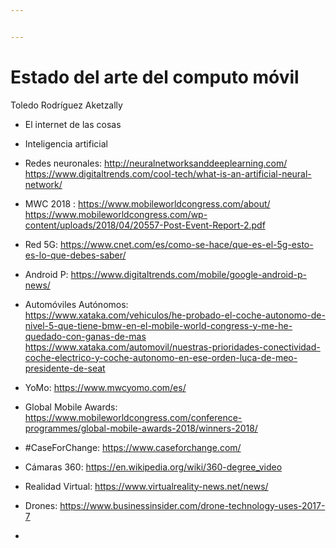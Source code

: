 ```yaml
---


---
```


<h1 id="estado-del-arte-del-computo-móvil">Estado del arte del computo móvil</h1>
<p>Toledo Rodríguez Aketzally</p>
<ul>
<li>
<p>El internet de las cosas</p>
</li>
<li>
<p>Inteligencia artificial</p>
</li>
<li>
<p>Redes neuronales: <a href="http://neuralnetworksanddeeplearning.com/">http://neuralnetworksanddeeplearning.com/</a><br>
<a href="https://www.digitaltrends.com/cool-tech/what-is-an-artificial-neural-network/">https://www.digitaltrends.com/cool-tech/what-is-an-artificial-neural-network/</a></p>
</li>
<li>
<p>MWC 2018 : <a href="https://www.mobileworldcongress.com/about/">https://www.mobileworldcongress.com/about/</a><br>
<a href="https://www.mobileworldcongress.com/wp-content/uploads/2018/04/20557-Post-Event-Report-2.pdf">https://www.mobileworldcongress.com/wp-content/uploads/2018/04/20557-Post-Event-Report-2.pdf</a></p>
</li>
<li>
<p>Red 5G: <a href="https://www.cnet.com/es/como-se-hace/que-es-el-5g-esto-es-lo-que-debes-saber/">https://www.cnet.com/es/como-se-hace/que-es-el-5g-esto-es-lo-que-debes-saber/</a></p>
</li>
<li>
<p>Android P: <a href="https://www.digitaltrends.com/mobile/google-android-p-news/">https://www.digitaltrends.com/mobile/google-android-p-news/</a></p>
</li>
<li>
<p>Automóviles Autónomos:<br>
<a href="https://www.xataka.com/vehiculos/he-probado-el-coche-autonomo-de-nivel-5-que-tiene-bmw-en-el-mobile-world-congress-y-me-he-quedado-con-ganas-de-mas">https://www.xataka.com/vehiculos/he-probado-el-coche-autonomo-de-nivel-5-que-tiene-bmw-en-el-mobile-world-congress-y-me-he-quedado-con-ganas-de-mas</a><br>
<a href="https://www.xataka.com/automovil/nuestras-prioridades-conectividad-coche-electrico-y-coche-autonomo-en-ese-orden-luca-de-meo-presidente-de-seat">https://www.xataka.com/automovil/nuestras-prioridades-conectividad-coche-electrico-y-coche-autonomo-en-ese-orden-luca-de-meo-presidente-de-seat</a></p>
</li>
<li>
<p>YoMo: <a href="https://www.mwcyomo.com/es/">https://www.mwcyomo.com/es/</a></p>
</li>
<li>
<p>Global Mobile Awards: <a href="https://www.mobileworldcongress.com/conference-programmes/global-mobile-awards-2018/winners-2018/">https://www.mobileworldcongress.com/conference-programmes/global-mobile-awards-2018/winners-2018/</a></p>
</li>
<li>
<p>#CaseForChange: <a href="https://www.caseforchange.com/">https://www.caseforchange.com/</a></p>
</li>
<li>
<p>Cámaras 360: <a href="https://en.wikipedia.org/wiki/360-degree_video">https://en.wikipedia.org/wiki/360-degree_video</a></p>
</li>
<li>
<p>Realidad Virtual: <a href="https://www.virtualreality-news.net/news/">https://www.virtualreality-news.net/news/</a></p>
</li>
<li>
<p>Drones: <a href="https://www.businessinsider.com/drone-technology-uses-2017-7">https://www.businessinsider.com/drone-technology-uses-2017-7</a></p>
</li>
<li></li>
</ul>

